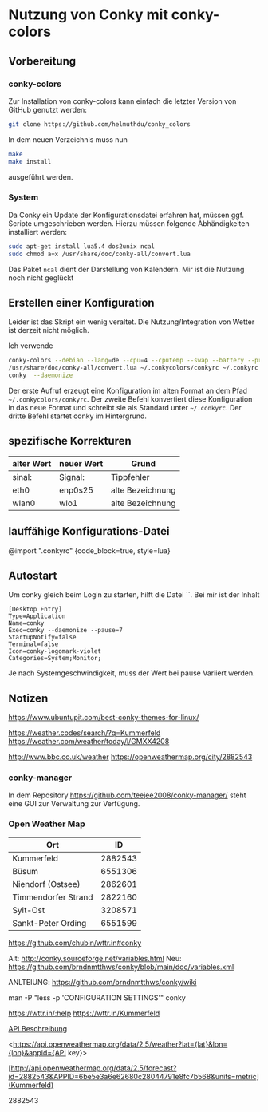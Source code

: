 # Nutzung von Conky mit conky-colors

## Vorbereitung

### conky-colors

Zur Installation von conky-colors kann einfach die letzter Version von GitHub genutzt werden:

```bash
git clone https://github.com/helmuthdu/conky_colors
```

In dem neuen Verzeichnis muss nun

```bash
make
make install
```

ausgeführt werden.

### System

Da Conky ein Update der Konfigurationsdatei erfahren hat, müssen ggf. Scripte umgeschrieben werden.
Hierzu müssen folgende Abhändigkeiten installiert werden:

```bash
sudo apt-get install lua5.4 dos2unix ncal
sudo chmod a+x /usr/share/doc/conky-all/convert.lua
```

Das Paket `ncal` dient der Darstellung von Kalendern. Mir ist die Nutzung noch nicht geglückt

## Erstellen einer Konfiguration

Leider ist das Skript ein wenig veraltet.
Die Nutzung/Integration von Wetter ist derzeit nicht möglich.

Ich verwende

```bash
conky-colors --debian --lang=de --cpu=4 --cputemp --swap --battery --proc=5 --clock=default --hd=default --network --side=left --updates
/usr/share/doc/conky-all/convert.lua ~/.conkycolors/conkyrc ~/.conkyrc
conky  --daemonize
```

Der erste Aufruf erzeugt eine Konfiguration im alten Format an dem Pfad `~/.conkycolors/conkyrc`.
Der zweite Befehl konvertiert diese Konfiguration in das neue Format und schreibt sie als Standard unter `~/.conkyrc`.
Der dritte Befehl startet conky im Hintergrund.

## spezifische Korrekturen

| alter Wert | neuer Wert | Grund            |
| ---------- | ---------- | ---------------- |
| sinal:     | Signal:    | Tippfehler       |
| eth0       | enp0s25    | alte Bezeichnung |
| wlan0      | wlo1       | alte Bezeichnung |

## lauffähige Konfigurations-Datei

@import ".conkyrc" {code_block=true, style=lua}

## Autostart

Um conky gleich beim Login zu starten, hilft die Datei ``.
Bei mir ist der Inhalt

```.desktop
[Desktop Entry]
Type=Application
Name=conky
Exec=conky --daemonize --pause=7
StartupNotify=false
Terminal=false
Icon=conky-logomark-violet
Categories=System;Monitor;
```

Je nach Systemgeschwindigkeit, muss der Wert bei pause Variiert werden.

## Notizen

<https://www.ubuntupit.com/best-conky-themes-for-linux/>

<https://weather.codes/search/?q=Kummerfeld> <https://weather.com/weather/today/l/GMXX4208>

<http://www.bbc.co.uk/weather> <https://openweathermap.org/city/2882543>

### conky-manager

In dem Repository <https://github.com/teejee2008/conky-manager/> steht eine GUI zur Verwaltung zur Verfügung.

### Open Weather Map

| Ort                 | ID      |
| ------------------- | ------- |
| Kummerfeld          | 2882543 |
| Büsum               | 6551306 |
| Niendorf (Ostsee)   | 2862601 |
| Timmendorfer Strand | 2822160 |
| Sylt-Ost            | 3208571 |
| Sankt-Peter Ording  | 6551599 |

<https://github.com/chubin/wttr.in#conky>

Alt:
<http://conky.sourceforge.net/variables.html>
Neu: <https://github.com/brndnmtthws/conky/blob/main/doc/variables.xml>

ANLTEIUNG: <https://github.com/brndnmtthws/conky/wiki>

man -P "less -p 'CONFIGURATION SETTINGS'" conky

<https://wttr.in/:help>
<https://wttr.in/Kummerfeld>

[API Beschreibung](https://openweathermap.org/current)

<https://api.openweathermap.org/data/2.5/weather?lat={lat}&lon={lon}&appid={API key}>

[http://api.openweathermap.org/data/2.5/forecast?id=2882543&APPID=6be5e3a6e62680c28044791e8fc7b568&units=metric](Kummerfeld)

2882543
